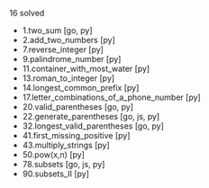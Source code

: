 16 solved

- 1.two_sum [go, py]
- 2.add_two_numbers [py]
- 7.reverse_integer [py]
- 9.palindrome_number [py]
- 11.container_with_most_water [py]
- 13.roman_to_integer [py]
- 14.longest_common_prefix [py]
- 17.letter_combinations_of_a_phone_number [py]
- 20.valid_parentheses [go, py]
- 22.generate_parentheses [go, js, py]
- 32.longest_valid_parentheses [go, py]
- 41.first_missing_positive [py]
- 43.multiply_strings [py]
- 50.pow(x,n) [py]
- 78.subsets [go, js, py]
- 90.subsets_II [py]
